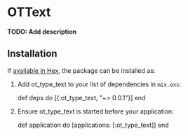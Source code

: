 # OTText

**TODO: Add description**

## Installation

If [available in Hex](https://hex.pm/docs/publish), the package can be installed as:

  1. Add ot_type_text to your list of dependencies in `mix.exs`:

        def deps do
          [{:ot_type_text, "~> 0.0.1"}]
        end

  2. Ensure ot_type_text is started before your application:

        def application do
          [applications: [:ot_type_text]]
        end
